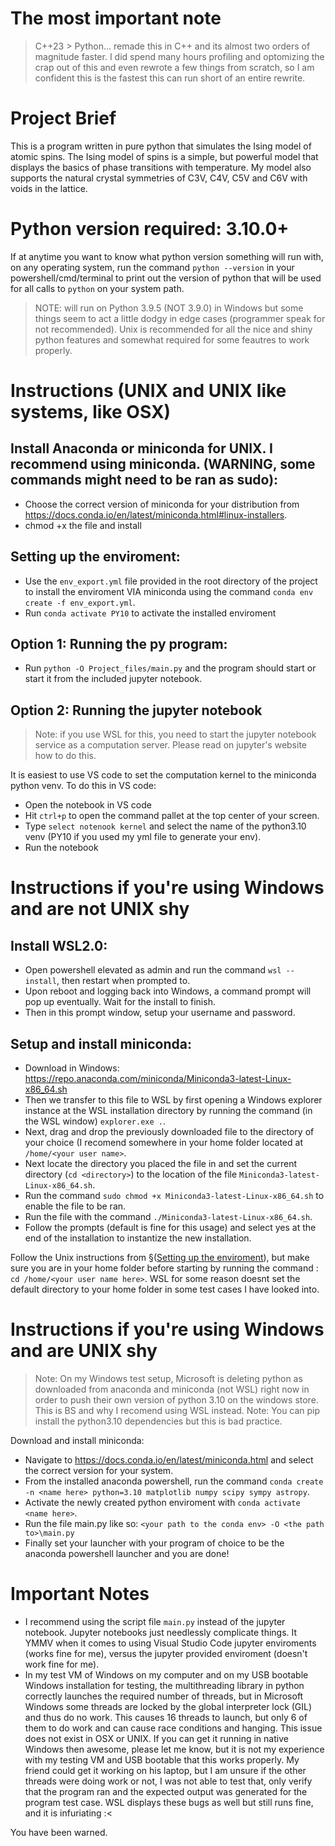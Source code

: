 # The most important note
> C++23 > Python... remade this in C++ and its almost two orders of magnitude faster. I did spend many hours profiling and optomizing the crap out of this and even rewrote a few things from scratch, so I am confident this is the fastest this can run short of an entire rewrite.

# Project Brief
This is a program written in pure python that simulates the Ising model of atomic spins. The Ising model of spins is a simple, but powerful model that displays the basics of phase transitions with temperature. My model also supports the natural crystal symmetries of C3V, C4V, C5V and C6V with voids in the lattice.

# Python version required: 3.10.0+
If at anytime you want to know what python version something will run with, on any operating system, run the command ```python --version``` in your powershell/cmd/terminal to print out the version of python that will be used for all calls to ```python``` on your system path.

> NOTE: will run on Python 3.9.5 (NOT 3.9.0) in Windows but some things seem to act a little dodgy in edge cases (programmer speak for not recommended). Unix is recommended for all the nice and shiny python features and somewhat required for some feautres to work properly.

# Instructions (UNIX and UNIX like systems, like OSX)
## Install Anaconda or miniconda for UNIX. I recommend using miniconda. (WARNING, some commands might need to be ran as sudo):
- Choose the correct version of miniconda for your distribution from https://docs.conda.io/en/latest/miniconda.html#linux-installers.
- chmod +x the file and install

## Setting up the enviroment:
- Use the ```env_export.yml``` file provided in the root directory of the project to install the enviroment VIA miniconda using the command ```conda env create -f env_export.yml```.
- Run ```conda activate PY10``` to activate the installed enviroment

## Option 1: Running the py program:
- Run ```python -O Project_files/main.py``` and the program should start or start it from the included jupyter notebook.
## Option 2: Running the jupyter notebook
> Note: if you use WSL for this, you need to start the jupyter notebook service as a computation server. Please read on jupyter's website how to do this.

It is easiest to use VS code to set the computation kernel to the miniconda python venv. To do this in VS code:
- Open the notebook in VS code
- Hit ```ctrl+p``` to open the command pallet at the top center of your screen.
- Type ```select notenook kernel``` and select the name of the python3.10 venv (PY10 if you used my yml file to generate your env).
- Run the notebook

# Instructions if you're using Windows and are not UNIX shy
## Install WSL2.0:
- Open powershell elevated as admin and run the command ```wsl --install```, then restart when prompted to.
- Upon reboot and logging back into Windows, a command prompt will pop up eventually. Wait for the install to finish.
- Then in this prompt window, setup your username and password.

## Setup and install miniconda:
- Download in Windows: https://repo.anaconda.com/miniconda/Miniconda3-latest-Linux-x86_64.sh
- Then we transfer to this file to WSL by first opening a Windows explorer instance at the WSL installation directory by running the command (in the WSL window) ```explorer.exe .```.
- Next, drag and drop the previously downloaded file to the directory of your choice (I recomend somewhere in your home folder located at ```/home/<your user name>```.
- Next locate the directory you placed the file in and set the current directory (```cd <directory>```) to the location of the file ```Miniconda3-latest-Linux-x86_64.sh```.
- Run the command ```sudo chmod +x Miniconda3-latest-Linux-x86_64.sh``` to enable the file to be ran.
- Run the file with the command ```./Miniconda3-latest-Linux-x86_64.sh```.
- Follow the prompts (default is fine for this usage) and select yes at the end of the installation to instantize the new installation.

Follow the Unix instructions from §([Setting up the enviroment](https://github.com/ramenspazz/Ising_Model_python#setting-up-the-enviroment)), but make sure you are in your home folder before starting by running the command : ```cd /home/<your user name here>```. WSL for some reason doesnt set the default directory to your home folder in some test cases I have looked into.

# Instructions if you're using Windows and are UNIX shy
> Note: On my Windows test setup, Microsoft is deleting python as downloaded from anaconda and miniconda (not WSL) right now in order to push their own version of python 3.10 on the windows store. This is BS and why I recomend using WSL instead.
> Note: You can pip install the python3.10 dependencies but this is bad practice.

Download and install miniconda:
- Navigate to https://docs.conda.io/en/latest/miniconda.html and select the correct version for your system.
- From the installed anaconda powershell, run the command ```conda create -n <name here> python=3.10 matplotlib numpy scipy sympy astropy```.
- Activate the newly created python enviroment with ```conda activate <name here>```.
- Run the file main.py like so: ```<your path to the conda env> -O <the path to>\main.py```
- Finally set your launcher with your program of choice to be the anaconda powershell launcher and you are done!

# Important Notes
- I recommend using the script file ```main.py``` instead of the jupyter notebook. Jupyter notebooks just needlessly complicate things. It YMMV when it comes to using Visual Studio Code jupyter enviroments (works fine for me), versus the jupyter provided enviroment (doesn't work fine for me).
- In my test VM of Windows on my computer and on my USB bootable Windows installation for testing, the multithreading library in python correctly launches the required number of threads, but in Microsoft Windows some threads are locked by the global interpreter lock (GIL) and thus do no work. This causes 16 threads to launch, but only 6 of them to do work and can cause race conditions and hanging. This issue does not exist in OSX or UNIX. If you can get it running in native Windows then awesome, please let me know, but it is not my experience with my testing VM and USB bootable that this works properly. My friend could get it working on his laptop, but I am unsure if the other threads were doing work or not, I was not able to test that, only verify that the program ran and the expected output was generated for the program test case. WSL displays these bugs as well but still runs fine, and it is infuriating :<

You have been warned.

